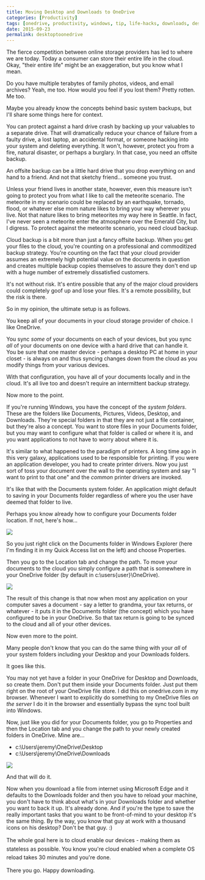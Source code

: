 ```yaml
---
title: Moving Desktop and Downloads to OneDrive
categories: [Productivity]
tags: [onedrive, productivity, windows, tip, life-hacks, downloads, desktop, cloud, cloud-storage]
date: 2015-09-23
permalink: desktoptoonedrive
---
```


The fierce competition between online storage providers has led to where we are today. Today a consumer can store their entire life in the cloud. Okay, "their entire life" might be an exaggeration, but you know what I mean.
<!-- xmore -->

Do you have multiple terabytes of family photos, videos, and email archives? Yeah, me too. How would you feel if you lost them? Pretty rotten. Me too.

Maybe you already know the concepts behind basic system backups, but I&#39;ll share some things here for context.

You can protect against a hard drive crash by backing up your valuables to a separate drive. That will dramatically reduce your chance of failure from a faulty drive, a lost laptop, an accidental format, or someone hacking into your system and deleting everything. It won&#39;t, however, protect you from a fire, natural disaster, or perhaps a burglary. In that case, you need an offsite backup.

An offsite backup can be a little hard drive that you drop everything on and hand to a friend. And not that sketchy friend... someone you trust.

Unless your friend lives in another state, however, even this measure isn&#39;t going to protect you from what I like to call the meteorite scenario. The meteorite in my scenario could be replaced by an earthquake, tornado, flood, or whatever else mom nature likes to bring your way wherever you live. Not that nature likes to bring meteorites my way here in Seattle. In fact, I&#39;ve never seen a meteorite enter the atmosphere over the Emerald City, but I digress. To protect against the meteorite scenario, you need cloud backup.

Cloud backup is a bit more than just a fancy offsite backup. When you get your files to the cloud, you&#39;re counting on a professional and commoditized backup strategy. You&#39;re counting on the fact that your cloud provider assumes an extremely high potential value on the documents in question and creates multiple backup copies themselves to assure they don&#39;t end up with a huge number of extremely dissatisfied customers.

It&#39;s not without risk. It&#39;s entire possible that any of the major cloud providers could completely goof up and lose your files. It&#39;s a remote possibility, but the risk is there.

So in my opinion, the ultimate setup is as follows.

You keep all of your documents in your cloud storage provider of choice. I like OneDrive.

You sync _some_ of your documents on each of your devices, but you sync _all_ of your documents on one device with a hard drive that can handle it. You be sure that one master device - perhaps a desktop PC at home in your closet - is always on and thus syncing changes down from the cloud as you modify things from your various devices.

With that configuration, you have all of your documents locally and in the cloud. It&#39;s all live too and doesn&#39;t require an intermittent backup strategy.

Now more to the point.

If you&#39;re running Windows, you have the concept of the _system folders_. These are the folders like Documents, Pictures, Videos, Desktop, and Downloads. They&#39;re special folders in that they are not just a file container, but they&#39;re also a concept. You want to store files in your Documents folder, but you may want to configure what that folder is called or where it is, and you want applications to not have to worry about where it is.

It&#39;s similar to what happened to the paradigm of printers. A long time ago in this very galaxy, applications used to be responsible for printing. If you were an application developer, you had to create printer drivers. Now you just sort of toss your document over the wall to the operating system and say "I want to print to that one" and the _common_ printer drivers are invoked.

It&#39;s like that with the Documents system folder. An application might default to saving in your Documents folder regardless of where you the user have deemed that folder to live.

Perhaps you know already how to configure your Documents folder location. If not, here&#39;s how...

![](/files/desktoptoonedrive_01.png)

So you just right click on the Documents folder in Windows Explorer (here I&#39;m finding it in my Quick Access list on the left) and choose Properties.

Then you go to the Location tab and change the path. To move your documents to the cloud you simply configure a path that is somewhere in your OneDrive folder (by default in c:\users\{user}\OneDrive).

![](/files/desktoptoonedrive_02.png)

The result of this change is that now when most any application on your computer saves a document - say a letter to grandma, your tax returns, or whatever - it puts it in the Documents folder (the concept) which you have configured to be in your OneDrive. So that tax return is going to be synced to the cloud and all of your other devices.

Now even more to the point.

Many people don&#39;t know that you can do the same thing with your _all_ of your system folders including your Desktop and your Downloads folders.

It goes like this.

You may not yet have a folder in your OneDrive for Desktop and Downloads, so create them. Don&#39;t put them inside your Documents folder. Just put them right on the root of your OneDrive file store. I did this on onedrive.com in my browser. Whenever I want to explicitly do something to my OneDrive files _on the server_ I do it in the browser and essentially bypass the sync tool built into Windows.

Now, just like you did for your Documents folder, you go to Properties and then the Location tab and you change the path to your newly created folders in OneDrive. Mine are...

*   c:\Users\jeremy\OneDrive\Desktop
*   c:\Users\jeremy\OneDrive\Downloads

![](/files/desktoptoonedrive_03.png)

And that will do it.

Now when you download a file from internet using Microsoft Edge and it defaults to the Downloads folder and then you have to reload your machine, you don&#39;t have to think about what&#39;s in your Downloads folder and whether you want to back it up. It&#39;s already done. And if you&#39;re the type to save the really important tasks that you want to be front-of-mind to your desktop it&#39;s the same thing. By the way, you know that guy at work with a thousand icons on his desktop? Don&#39;t be that guy. :)

<span style="line-height: 1.6em;">The whole goal here is to cloud enable our devices - making them as stateless as possible. You know you&#39;re cloud enabled when a complete OS reload takes 30 minutes and you&#39;re done.</span>

There you go. Happy downloading.